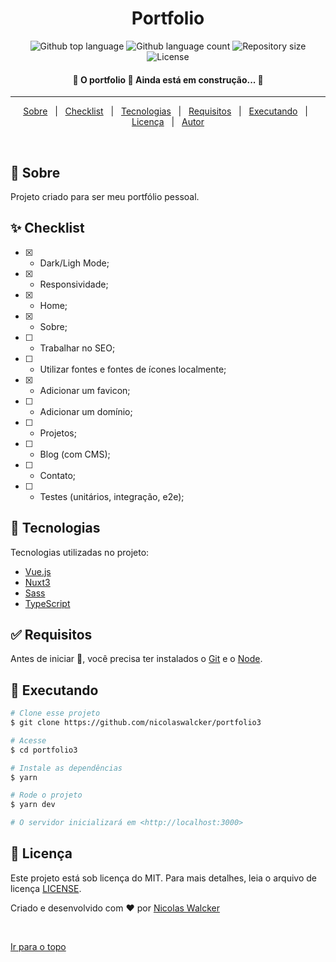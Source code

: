 <div align="center" id="top">

  <!-- <a href="https://portfolio3.netlify.app">Demo</a> -->
</div>

<h1 align="center">Portfolio</h1>

<p align="center">
  <img alt="Github top language" src="https://img.shields.io/github/languages/top/nicolaswalcker/portfolio3?color=56BEB8">

  <img alt="Github language count" src="https://img.shields.io/github/languages/count/nicolaswalcker/portfolio3?color=56BEB8">

  <img alt="Repository size" src="https://img.shields.io/github/repo-size/nicolaswalcker/portfolio3?color=56BEB8">

  <img alt="License" src="https://img.shields.io/github/license/nicolaswalcker/portfolio3?color=56BEB8">
</p>

<h4 align="center">
	🚧  O portfolio 🚀 Ainda está em construção...  🚧
</h4>

<hr>

<p align="center">
  <a href="#dart-sobre">Sobre</a> &#xa0; | &#xa0; 
  <a href="#sparkles-checklist">Checklist</a> &#xa0; | &#xa0;
  <a href="#rocket-tecnologias">Tecnologias</a> &#xa0; | &#xa0;
  <a href="#white_check_mark-requisitos">Requisitos</a> &#xa0; | &#xa0;
  <a href="#checkered_flag-executando">Executando</a> &#xa0; | &#xa0;
  <a href="#memo-licença">Licença</a> &#xa0; | &#xa0;
  <a href="https://github.com/nicolaswalcker" target="_blank">Autor</a>
</p>

<br>

## :dart: Sobre

Projeto criado para ser meu portfólio pessoal.

## :sparkles: Checklist

- [x] - Dark/Ligh Mode;
- [x] - Responsividade;
- [x] - Home;
- [x] - Sobre;
- [ ] - Trabalhar no SEO;
- [ ] - Utilizar fontes e fontes de ícones localmente;
- [x] - Adicionar um favicon;
- [ ] - Adicionar um domínio;
- [ ] - Projetos;
- [ ] - Blog (com CMS);
- [ ] - Contato;
- [ ] - Testes (unitários, integração, e2e);

## :rocket: Tecnologias

Tecnologias utilizadas no projeto:

- [Vue.js](https://vuejs.org/)
- [Nuxt3](https://nuxt.com/v3)
- [Sass](https://sass-lang.com/)
- [TypeScript](https://www.typescriptlang.org/)

## :white_check_mark: Requisitos

Antes de iniciar :checkered_flag:, você precisa ter instalados o [Git](https://git-scm.com) e o [Node](https://nodejs.org/en/).

## :checkered_flag: Executando

```bash
# Clone esse projeto
$ git clone https://github.com/nicolaswalcker/portfolio3

# Acesse
$ cd portfolio3

# Instale as dependências
$ yarn

# Rode o projeto
$ yarn dev

# O servidor inicializará em <http://localhost:3000>
```

## :memo: Licença

Este projeto está sob licença do MIT. Para mais detalhes, leia o arquivo de licença [LICENSE](LICENSE.md).

Criado e desenvolvido com :heart: por <a href="https://github.com/nicolaswalcker" target="_blank">Nicolas Walcker</a>

&#xa0;

<a href="#top">Ir para o topo</a>
